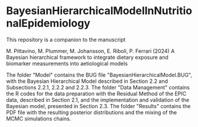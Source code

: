 # BayesianHierarchicalModelInNutritionalEpidemiology
This repository is a companion to the manuscript

M. Pittavino, M. Plummer, M. Johansson, E. Riboli, P. Ferrari (2024)
A Bayesian hierarchical framework to integrate dietary exposure and biomarker measurements into aetiological models

The folder "Model" contains the BUG file "BayesianHierarchicalModel.BUG", with the Bayesian Hierarchical Model described in Section 2.2 and Subsections 2.2.1, 2.2.2 and 2.2.3.
The folder "Data Management" contains the R codes for the data preparation with the Residual Method of the EPIC data, described in Section 2.1, and the implementation and validation of the Bayesian model, presented in Section 2.3.
The folder "Results" contains the PDF file with the resulting posterior distributions and the mixing of the MCMC simulations chains.
